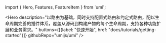 import { Hero, Features, FeatureItem } from 'umi';

<Hero 
  description="以路由为基础，同时支持配置式路由和约定式路由，配以生命周期完善的插件体系，覆盖从源码到构建产物的每个生命周期，支持各种功能扩展和业务需求。"
  buttons={[{label: "快速开始", href: "docs/tutorials/getting-started"}]} 
  githubRepo="umijs/umi"
/>

<Features title="为什么选择 Umi" subtitle="Umi 透过以下几个特色，提供你快速且可靠的前端开发能力">
  <FeatureItem 
    title="可扩展" 
    description="Umi 实现了完整的生命周期，并使其插件化，Umi 内部功能也全由插件完成。此外还支持插件和插件集，以满足功能和垂直域的分层需求。"
    icon="https://gw.alipayobjects.com/zos/basement_prod/a1c647aa-a410-4024-8414-c9837709cb43/k7787itw_w126_h114.png"
  />
  <FeatureItem 
    title="开箱即用" 
    description="Umi 内置了路由、构建、部署、测试等，仅需一个依赖即可上手开发。并且还提供针对 React 的集成插件集，内涵丰富的功能，可满足日常 80% 的开发需求。"
    icon="https://gw.alipayobjects.com/zos/basement_prod/b54b48c7-087a-4984-b150-bcecb40920de/k7787z07_w114_h120.png"
  />
  <FeatureItem 
    title="企业级" 
    description="经蚂蚁内部 3000+ 项目以及阿里、优酷、网易、飞猪、口碑等公司项目的验证，值得信赖。"
    icon="https://gw.alipayobjects.com/zos/basement_prod/464cb990-6db8-4611-89af-7766e208b365/k77899wk_w108_h132.png"
  />
  <FeatureItem 
    title="大量自研" 
    description="包含微前端、组件打包、文档工具、请求库、hooks 库、数据流等，满足日常项目的周边需求。"
    icon="https://gw.alipayobjects.com/zos/basement_prod/201bea40-cf9d-4be2-a1d8-55bec136faf2/k7788a8s_w102_h120.png"
  />
  <FeatureItem 
    title="完备路由" 
    description="同时支持配置式路由和约定式路由，同时保持功能的完备性，比如动态路由、嵌套路由、权限路由等等。"
    icon="https://gw.alipayobjects.com/zos/basement_prod/67b771c5-4bdd-4384-80a4-978b85f91282/k7788ov2_w126_h126.png"
    link="https://umijs.org/zh-CN/docs/routing"
  />
  <FeatureItem 
    title="面向未来" 
    description="在满足需求的同时，我们也不会停止对新技术的探索。比如 modern mode、webpack@5、自动化 external、bundler less 等等。"
    icon="https://gw.alipayobjects.com/zos/basement_prod/d078a5a9-1cb3-4352-9f05-505c2e98bc95/k7788v4b_w102_h126.png"
  />
</Features>
